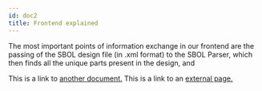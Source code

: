 ```yaml
---
id: doc2
title: Frontend explained
---
```


The most important points of information exchange in our frontend are the passing of the SBOL design file (in .xml format) to the SBOL Parser, which then finds all the unique parts present in the design, and 

This is a link to [another document.](doc3.md) This is a link to an [external page.](http://www.example.com/)
